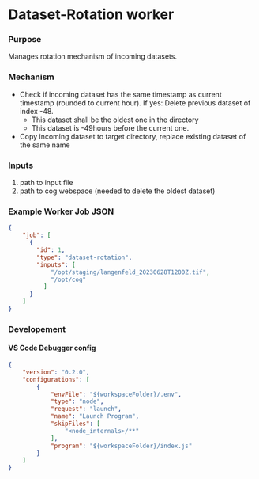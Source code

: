 # Dataset-Rotation worker

### Purpose
Manages rotation mechanism of incoming datasets.

### Mechanism
- Check if incoming dataset has the same timestamp as current timestamp (rounded to current hour).
  If yes:
   Delete previous dataset of index -48.
   - This dataset shall be the oldest one in the directory
   - This dataset is -49hours before the current one.
- Copy incoming dataset to target directory, replace existing dataset of the same name

### Inputs

1. path to input file
2. path to cog webspace (needed to delete the oldest dataset)

### Example Worker Job JSON

```json
{
    "job": [
      {
        "id": 1,
        "type": "dataset-rotation",
        "inputs": [
            "/opt/staging/langenfeld_20230628T1200Z.tif",
            "/opt/cog"
          ]
      }
    ]
}
```
### Developement

#### VS Code Debugger config 

```json
{
    "version": "0.2.0",
    "configurations": [
        {
            "envFile": "${workspaceFolder}/.env",
            "type": "node",
            "request": "launch",
            "name": "Launch Program",
            "skipFiles": [
                "<node_internals>/**"
            ],
            "program": "${workspaceFolder}/index.js"
        }
    ]
}
```